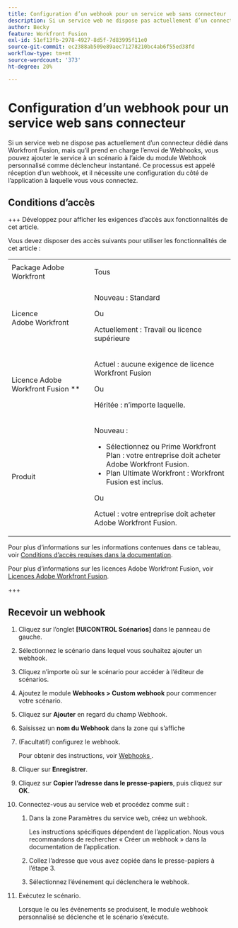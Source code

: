 ```yaml
---
title: Configuration d’un webhook pour un service web sans connecteur
description: Si un service web ne dispose pas actuellement d’un connecteur dédié dans Workfront Fusion, mais qu’il prend en charge l’envoi de Webhooks, vous pouvez ajouter le service à un scénario à l’aide du module Webhook personnalisé comme déclencheur instantané.
author: Becky
feature: Workfront Fusion
exl-id: 51ef13fb-2978-4927-8d5f-7d83995f11e0
source-git-commit: ec2388ab509e89aec71278210bc4ab6f55ed38fd
workflow-type: tm+mt
source-wordcount: '373'
ht-degree: 20%

---
```


# Configuration d’un webhook pour un service web sans connecteur

Si un service web ne dispose pas actuellement d’un connecteur dédié dans Workfront Fusion, mais qu’il prend en charge l’envoi de Webhooks, vous pouvez ajouter le service à un scénario à l’aide du module Webhook personnalisé comme déclencheur instantané. Ce processus est appelé réception d’un webhook, et il nécessite une configuration du côté de l’application à laquelle vous vous connectez.

## Conditions d’accès

+++ Développez pour afficher les exigences d’accès aux fonctionnalités de cet article.

Vous devez disposer des accès suivants pour utiliser les fonctionnalités de cet article :

<table style="table-layout:auto">
 <col> 
 <col> 
 <tbody> 
  <tr> 
   <td role="rowheader">Package Adobe Workfront 
   <td> <p>Tous</p> </td> 
  </tr> 
  <tr data-mc-conditions=""> 
   <td role="rowheader">Licence Adobe Workfront</td> 
   <td> <p>Nouveau : Standard</p><p>Ou</p><p>Actuellement : Travail ou licence supérieure</p> </td> 
  </tr> 
  <tr> 
   <td role="rowheader">Licence Adobe Workfront Fusion **</td> 
   <td>
   <p>Actuel : aucune exigence de licence Workfront Fusion</p>
   <p>Ou</p>
   <p>Héritée : n’importe laquelle. </p>
   </td> 
  </tr> 
  <tr> 
   <td role="rowheader">Produit</td> 
   <td>
   <p>Nouveau :</p> <ul><li>Sélectionnez ou Prime Workfront Plan : votre entreprise doit acheter Adobe Workfront Fusion.</li><li>Plan Ultimate Workfront : Workfront Fusion est inclus.</li></ul>
   <p>Ou</p>
   <p>Actuel : votre entreprise doit acheter Adobe Workfront Fusion.</p>
   </td> 
  </tr>
 </tbody> 
</table>

Pour plus d’informations sur les informations contenues dans ce tableau, voir [Conditions d’accès requises dans la documentation](/help/workfront-fusion/references/licenses-and-roles/access-level-requirements-in-documentation.md).

Pour plus d’informations sur les licences Adobe Workfront Fusion, voir [Licences Adobe Workfront Fusion](/help/workfront-fusion/set-up-and-manage-workfront-fusion/licensing-operations-overview/license-automation-vs-integration.md).

+++

## Recevoir un webhook

1. Cliquez sur l’onglet **[!UICONTROL Scénarios]** dans le panneau de gauche.
1. Sélectionnez le scénario dans lequel vous souhaitez ajouter un webhook.
1. Cliquez n’importe où sur le scénario pour accéder à l’éditeur de scénarios.
1. Ajoutez le module **Webhooks > Custom webhook** pour commencer votre scénario.
1. Cliquez sur **Ajouter** en regard du champ Webhook.
1. Saisissez un **nom du Webhook** dans la zone qui s’affiche
1. (Facultatif) configurez le webhook.

   Pour obtenir des instructions, voir [ Webhooks ](/help/workfront-fusion/references/apps-and-modules/universal-connectors/webhooks-updated.md).

1. Cliquer sur **Enregistrer**.

1. Cliquez sur **Copier l’adresse dans le presse-papiers**, puis cliquez sur **OK**.

1. Connectez-vous au service web et procédez comme suit :

   1. Dans la zone Paramètres du service web, créez un webhook.

      Les instructions spécifiques dépendent de l’application. Nous vous recommandons de rechercher « Créer un webhook » dans la documentation de l’application.
   1. Collez l’adresse que vous avez copiée dans le presse-papiers à l’étape 3.
   1. Sélectionnez l’événement qui déclenchera le webhook.

1. Exécutez le scénario.

   Lorsque le ou les événements se produisent, le module webhook personnalisé se déclenche et le scénario s’exécute.
